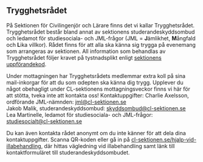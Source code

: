 ## Trygghetsrådet

På Sektionen för Civilingenjör och Lärare finns det vi kallar Trygghetsrådet. Trygghetsrådet består bland annat av sektionens studerandeskyddsombud och ledamot för studiesociala- och JML-frågor (JML = **J**ämlikhet, **M**ångfald och **L**ika villkor). Rådet finns för att alla ska känna sig trygga på evenemang som arrangeras av sektionen. All information som behandlas av Trygghetsrådet följer kravet på tystnadsplikt enligt [sektionens uppförandekod](https://drive.google.com/file/d/1Dey5wOO4O-jb2SvQMl43JsQ6dHzCR4vP/view).  

Under mottagningen har Trygghetsrådets medlemmar extra koll på sina mail-inkorgar för att du som αdepten ska känna dig trygg. Upplever du något obehagligt under CL-sektionens mottagningsveckor finns vi här för att stötta, tveka inte att kontakta oss!
Kontaktuppgifter:
Charlie Axelsson, ordförande JML-nämnden: [jml@cl-sektionen.se](mailto:jml@cl-sektionen.se)  
Jakob Malik, studerandeskyddsombud: [skyddsombud@cl-sektionen.se](mailto:skyddsombud@cl-sektionen.se)  
Lea Martinelle, ledamot för studiesociala- och JML-frågor: [studiesocialt@cl-sektionen.se](mailto:studiesocialt@cl-sektionen.se)

Du kan även kontakta rådet anonymt om du inte känner för att dela dina kontaktuppgifter. Scanna QR-koden eller gå in på [cl-sektionen.se/hjalp-vid-illabehandling](www.cl-sektionen.se/hjalp-vid-illabehandling), där hittas vägledning vid illabehandling samt länk till kontaktformuläret till studerandeskyddsombudet.
